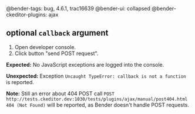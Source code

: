 @bender-tags: bug, 4.6.1, trac16639
@bender-ui: collapsed
@bender-ckeditor-plugins: ajax

## optional `callback` argument

1. Open developer console.
1. Click button "send POST request".

**Expected:** No JavaScript exceptions are logged into the console.

**Unexpected:** Exception `Uncaught TypeError: callback is not a function` is reported.

**Note:** Still an error about 404 POST
call `POST http://tests.ckeditor.dev:1030/tests/plugins/ajax/manual/post404.html 404 (Not Found)` will be reported, as
Bender doesn't handle POST requests.
